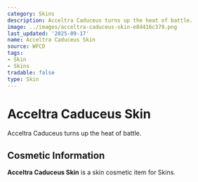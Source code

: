```yaml
---
category: Skins
description: Acceltra Caduceus turns up the heat of battle.
image: ../images/acceltra-caduceus-skin-e8d416c379.png
last_updated: '2025-09-17'
name: Acceltra Caduceus Skin
source: WFCD
tags:
- Skin
- Skins
tradable: false
type: Skin
---
```


# Acceltra Caduceus Skin

Acceltra Caduceus turns up the heat of battle.

## Cosmetic Information

**Acceltra Caduceus Skin** is a skin cosmetic item for Skins.

